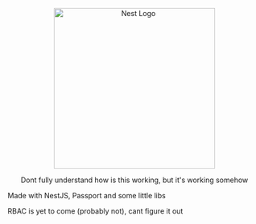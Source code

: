 <p align="center">
  <a href="http://nestjs.com/" target="blank"><img src="https://nestjs.com/img/logo_text.svg" width="320" alt="Nest Logo" /></a>
</p>

<p align="center">
  Dont fully understand how is this working, but it's working somehow
</p>

Made with NestJS, Passport and some little libs

RBAC is yet to come (probably not), cant figure it out
